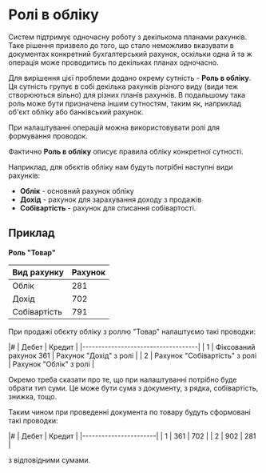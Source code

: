 # Ролі в обліку

Систем підтримує одночасну роботу з декількома планами рахунків. Таке рішення
призвело до того, що стало неможливо вказувати в документах конкретний бухгалтерський рахунок, 
оскільки одна й та ж операція може проводитись по декільках планах одночасно.

Для вирішення цієї проблеми додано окрему сутність - **Роль в обліку**. 
Ця сутність групує в собі декілька рахунків різного виду (види теж створюються вільно) для різних планів рахунків.
В подальшому така роль може бути призначена іншим сутностям, таким як, наприклад об'єкт 
обліку або банківський рахунок.

При налаштуванні операцій можна використовувати ролі для формування проводок.

Фактично **Роль в обліку** описує правила обліку конкретної сутності.

Наприклад, для обєктів обліку нам будуть потрібні наступні види рахунків:

* **Облік** - основний рахунок обліку
* **Дохід** - рахунок для зарахування доходу з продажів
* **Собівартість** - рахунок для списання собівартості.

## Приклад

**Роль "Товар"**

|  Вид рахунку | Рахунок   |
|--------------|-----------|
| Облік        |   281     |
| Дохід        |   702     | 
| Собівартість |   791     |


При продажі обєкту обліку з роллю "Товар" налаштуємо такі проводки:

|#  |  Дебет                   | Кредит   |
|------------------------------------|
| 1 | Фіксований рахунок 361        | Рахунок "Дохід" з ролі |
| 2 | Рахунок "Собівартість" з ролі | Рахунок "Облік" з ролі |

Окремо треба сказати про те, що при налаштуванні потрібно буде обрати тип суми.
Це може бути сума з документу, з рядка, собівартість, знижка, тощо.


Таким чином при проведенні документа по товару будуть сформовані такі проводки:

|#  |  Дебет     | Кредит   |
|-----------------------|
| 1 | 361        | 702 |
| 2 | 902	     | 281 |

з відповідними сумами.
